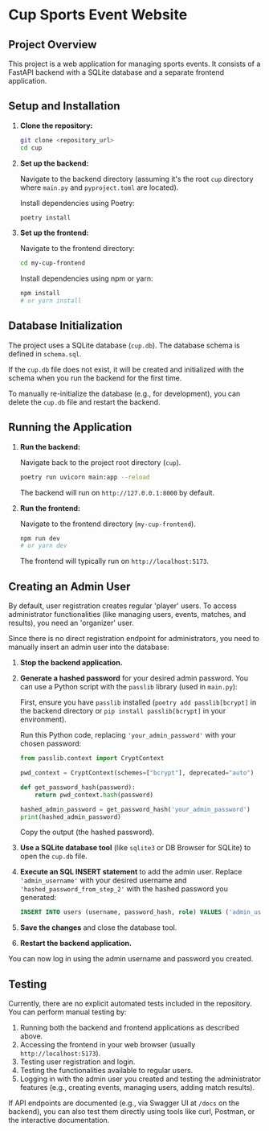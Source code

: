 # Cup Sports Event Website

## Project Overview

This project is a web application for managing sports events. It consists of a FastAPI backend with a SQLite database and a separate frontend application.

## Setup and Installation

1.  **Clone the repository:**

    ```bash
    git clone <repository_url>
    cd cup
    ```

2.  **Set up the backend:**

    Navigate to the backend directory (assuming it's the root `cup` directory where `main.py` and `pyproject.toml` are located).

    Install dependencies using Poetry:

    ```bash
    poetry install
    ```

3.  **Set up the frontend:**

    Navigate to the frontend directory:

    ```bash
    cd my-cup-frontend
    ```

    Install dependencies using npm or yarn:

    ```bash
    npm install
    # or yarn install
    ```

## Database Initialization

The project uses a SQLite database (`cup.db`). The database schema is defined in `schema.sql`.

If the `cup.db` file does not exist, it will be created and initialized with the schema when you run the backend for the first time.

To manually re-initialize the database (e.g., for development), you can delete the `cup.db` file and restart the backend.

## Running the Application

1.  **Run the backend:**

    Navigate back to the project root directory (`cup`).

    ```bash
    poetry run uvicorn main:app --reload
    ```

    The backend will run on `http://127.0.0.1:8000` by default.

2.  **Run the frontend:**

    Navigate to the frontend directory (`my-cup-frontend`).

    ```bash
    npm run dev
    # or yarn dev
    ```

    The frontend will typically run on `http://localhost:5173`.

## Creating an Admin User

By default, user registration creates regular 'player' users. To access administrator functionalities (like managing users, events, matches, and results), you need an 'organizer' user.

Since there is no direct registration endpoint for administrators, you need to manually insert an admin user into the database:

1.  **Stop the backend application.**

2.  **Generate a hashed password** for your desired admin password. You can use a Python script with the `passlib` library (used in `main.py`):

    First, ensure you have `passlib` installed (`poetry add passlib[bcrypt]` in the backend directory or `pip install passlib[bcrypt]` in your environment).

    Run this Python code, replacing `'your_admin_password'` with your chosen password:

    ```python
    from passlib.context import CryptContext

    pwd_context = CryptContext(schemes=["bcrypt"], deprecated="auto")

    def get_password_hash(password):
        return pwd_context.hash(password)

    hashed_admin_password = get_password_hash('your_admin_password')
    print(hashed_admin_password)
    ```

    Copy the output (the hashed password).

3.  **Use a SQLite database tool** (like `sqlite3` or DB Browser for SQLite) to open the `cup.db` file.

4.  **Execute an SQL INSERT statement** to add the admin user. Replace `'admin_username'` with your desired username and `'hashed_password_from_step_2'` with the hashed password you generated:

    ```sql
    INSERT INTO users (username, password_hash, role) VALUES ('admin_username', 'hashed_password_from_step_2', 'organizer');
    ```

5.  **Save the changes** and close the database tool.

6.  **Restart the backend application.**

You can now log in using the admin username and password you created.

## Testing

Currently, there are no explicit automated tests included in the repository. You can perform manual testing by:

1.  Running both the backend and frontend applications as described above.
2.  Accessing the frontend in your web browser (usually `http://localhost:5173`).
3.  Testing user registration and login.
4.  Testing the functionalities available to regular users.
5.  Logging in with the admin user you created and testing the administrator features (e.g., creating events, managing users, adding match results).

If API endpoints are documented (e.g., via Swagger UI at `/docs` on the backend), you can also test them directly using tools like curl, Postman, or the interactive documentation. 